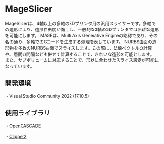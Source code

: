 # MageSlicer
MageSlicerは、4軸以上の多軸の3Dプリンタ用の汎用スライサーです。多軸での造形により、造形自由度が向上し、一般的な3軸の3Dプリンタでは困難な造形を可能にします。
MAGEは、Multi Axis Generative Engineの略称であり、その名の通り、多軸でのGコードを生成する処理を表しています。
NURBS曲面の造形物を多数のNURBS曲面でスライスします。この際に、法線ベクトルの計算や、層間の間隔なども併せて計算することで、きれいな造形を可能とします。
また、サブボリュームに対応することで、形状に合わせたスライス設定が可能になっています。

## 開発環境
・Visual Studio Community 2022 (17.10.5)

## 使用ライブラリ
・[OpenCASCADE](https://dev.opencascade.org/)

・[Clipper2](https://github.com/AngusJohnson/Clipper2)

